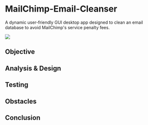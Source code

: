 # MailChimp-Email-Cleanser
A dynamic user-friendly GUI desktop app designed to clean an email database to avoid MailChimp's service penalty fees.

![](https://github.com/t10le/MailChimp-Email-Cleanser/blob/main/demo/MainDemo.png)
## Objective

## Analysis & Design

## Testing

## Obstacles

## Conclusion
